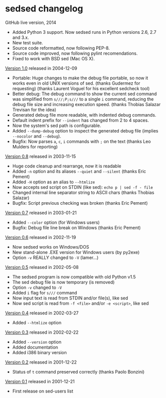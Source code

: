 sedsed changelog
================

GitHub live version, 2014

- Added Python 3 support. Now sedsed runs in Python versions 2.6, 2.7 and 3.x.
- New test suite.
- Source code reformatted, now following PEP-8.
- Source code improved, now following pylint recomendations.
- Fixed to work with BSD sed (Mac OS X).

<!--
- Add support for GNU sed `s///` flags: `M`, `m`, `e`.
- Bugfix: Address ranges with spaces before the comma.
- Bugfix: `I` char removed in some cases.
-->

[Version 1.0](https://github.com/aureliojargas/sedsed/releases/tag/v1.0)
released in 2004-12-09

- Portable: Huge changes to make the debug file portable, so now it
  works even in old UNIX versions of sed.
  (thanks Gudermez for requesting)
  (thanks Laurent Voguel for his excellent sedcheck tool)
- Better debug: The debug command to show the current sed command was
  simplified from `s///;P;s///` to a single `i` command, reducing the
  debug file size and increasing execution speed.
  (thanks Thobias Salazar Trevisan for the idea)
- Generated debug file more readable, with indented debug commands.
- Default indent prefix for `--indent` has changed from 2 to 4 spaces.
- Now the system's sed path is configurable.
- Added `--dump-debug` option to inspect the generated debug file
  (implies `--nocolor` and `--debug`).
- Bugfix: Now parses `a`, `c`, `i` commands with `;` on the text
  (thanks Leo Mulders for reporting)

[Version 0.8](https://github.com/aureliojargas/sedsed/releases/tag/v0.8)
released in 2003-11-15

- Huge code cleanup and rearrange, now it is readable
- Added `-n` option and its aliases `--quiet` and `--silent`
  (thanks Eric Pement)
- Added `-H` option as an alias to `--htmlize`
- Now accepts sed script on STDIN (like sed): `echo p | sed -f - file`
- Changed internal line separator string to ASCII chars
  (thanks Thobias Salazar)
- Bugfix: Script previous checking was broken (thanks Eric Pement)

[Version 0.7](https://github.com/aureliojargas/sedsed/releases/tag/v0.7)
released in 2003-01-21

- Added `--color` option (for Windows users)
- Bugfix: Debug file line break on Windows (thanks Eric Pement)

[Version 0.6](https://github.com/aureliojargas/sedsed/releases/tag/v0.6)
released in 2002-11-19

- Now sedsed works on Windows/DOS
- New stand-alone .EXE version for Windows users (by py2exe)
- Option `-v` REALLY changed to `-V` (lamer...)

[Version 0.5](https://github.com/aureliojargas/sedsed/releases/tag/v0.5)
released in 2002-05-08

- The sedsed program is now compatible with old Python v1.5
- The sed debug file is now temporary (is removed)
- Option `-v` changed to `-V`
- Added `i` flag for `s///` command
- Now input text is read from STDIN and/or file(s), like sed
- Now sed script is read from `-f <file>` and/or `-e <script>`, like sed

[Version 0.4](https://github.com/aureliojargas/sedsed/releases/tag/v0.4)
released in 2002-03-27

- Added `--htmlize` option

[Version 0.3](https://github.com/aureliojargas/sedsed/releases/tag/v0.3)
released in 2002-02-22

- Added `--version` option
- Added documentation
- Added i386 binary version

[Version 0.2](https://github.com/aureliojargas/sedsed/releases/tag/v0.2)
released in 2001-12-22

- Status of `t` command preserved correctly (thanks Paolo Bonzini)

[Version 0.1](https://github.com/aureliojargas/sedsed/releases/tag/v0.1)
released in 2001-12-21

- First release on sed-users list
